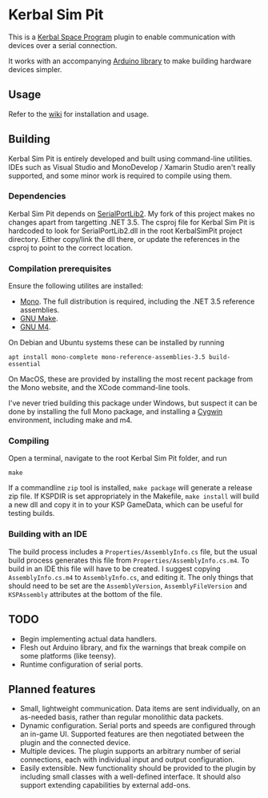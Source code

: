 # Kerbal Sim Pit

This is a [Kerbal Space Program](https://kerbalspaceprogram.com/) plugin
to enable communication with devices over a serial connection.

It works with an accompanying [Arduino library](https://bitbucket.org/pjhardy/kerbalsimpit-arduino)
to make building hardware devices simpler.

## Usage

Refer to the [wiki](https://bitbucket.org/pjhardy/kerbalsimpit/wiki/Home)
for installation and usage.

## Building

Kerbal Sim Pit is entirely developed and built using command-line utilities.
IDEs such as Visual Studio and MonoDevelop / Xamarin Studio aren't really
supported, and some minor work is required to compile using them.

### Dependencies

Kerbal Sim Pit depends on
[SerialPortLib2](https://github.com/phardy/SerialPortLib2). My fork of this
project makes no changes apart from targetting .NET 3.5. The csproj file
for Kerbal Sim Pit is hardcoded to look for SerialPortLib2.dll in the
root KerbalSimPit project directory. Either copy/link the dll there, or
update the references in the csproj to point to the correct location.

### Compilation prerequisites

Ensure the following utilites are installed:

* [Mono](http://www.mono-project.com/). The full distribution is required,
  including the .NET 3.5 reference assemblies.
* [GNU Make](https://www.gnu.org/software/make/).
* [GNU M4](https://www.gnu.org/software/m4/m4.html).

On Debian and Ubuntu systems these can be installed by running

    apt install mono-complete mono-reference-assemblies-3.5 build-essential

On MacOS, these are provided by installing the most recent package from the
Mono website, and the XCode command-line tools.

I've never tried building this package under Windows, but suspect it can be
done by installing the full Mono package, and installing a
[Cygwin](https://www.cygwin.com/) environment, including make and m4.

### Compiling

Open a terminal, navigate to the root Kerbal Sim Pit folder, and run

    make
    
If a commandline `zip` tool is installed, `make package` will generate a
release zip file. If KSPDIR is set appropriately in the Makefile,
`make install` will build a new dll and copy it in to your KSP GameData,
which can be useful for testing builds.

### Building with an IDE

The build process includes a `Properties/AssemblyInfo.cs` file, but the
usual build process generates this file from `Properties/AssemblyInfo.cs.m4`.
To build in an IDE this file will have to be created. I suggest copying
`AssemblyInfo.cs.m4` to `AssemblyInfo.cs`, and editing it. The only things
that should need to be set are the `AssemblyVersion`, `AssemblyFileVersion`
and `KSPAssembly` attributes at the bottom of the file.

## TODO

* Begin implementing actual data handlers.
* Flesh out Arduino library, and fix the warnings that break compile on
  some platforms (like teensy).
* Runtime configuration of serial ports.

## Planned features

* Small, lightweight communication. Data items are sent individually, on
an as-needed basis, rather than regular monolithic data packets.
* Dynamic configuration. Serial ports and speeds are configured through an
in-game UI. Supported features are then negotiated between the plugin and
the connected device.
* Multiple devices. The plugin supports an arbitrary number of serial
connections, each with individual input and output configuration.
* Easily extensible. New functionality should be provided to the plugin by
including small classes with a well-defined interface. It should also
support extending capabilities by external add-ons.
